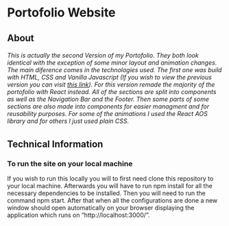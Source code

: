 # Portofolio Website

## About

###### This is actually the second Version of my Portofolio. They both look identical with the exception of some minor layout and animation changes. The main diference comes in the technologies used. The first one was build with HTML, CSS and Vanilla Javascript (If you wish to view the previous version you can visit [this link](https://armantoarisroutsis.github.io/Routsis_Armanto-Portofolio/)). For this version remade the majority of the portofolio with React instead. All of the sections are split into components as well as the Navigation Bar and the Footer. Then some parts of some sections are also made into components for easier managment and for reusability purposes. For some of the animations I used the React AOS library and for others I just used plain CSS.

## Technical Information

### To run the site on your local machine

If you wish to run this locally you will to first need clone this repository to your local machine. Afterwards you will have to run npm install for all the necessary dependencies to be installed. Then you will need to run the command npm start. After that when all the configurations are done a new window should open automatically on your browser displaying the application which runs on “http://localhost:3000/”.

